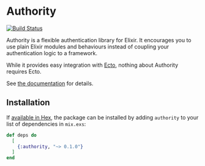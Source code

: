 # Authority
[![Build Status](https://travis-ci.org/infinitered/authority.svg?branch=master)](https://travis-ci.org/infinitered/authority)

Authority is a flexible authentication library for Elixir. It encourages you
to use plain Elixir modules and behaviours instead of coupling your
authentication logic to a framework.

While it provides easy integration with [Ecto](https://github.com/elixir-ecto/ecto),
nothing about Authority requires Ecto.

See [the documentation](https://hexdocs.pm/authority) for details.

## Installation

If [available in Hex](https://hex.pm/docs/publish), the package can be installed
by adding `authority` to your list of dependencies in `mix.exs`:

```elixir
def deps do
  [
    {:authority, "~> 0.1.0"}
  ]
end
```